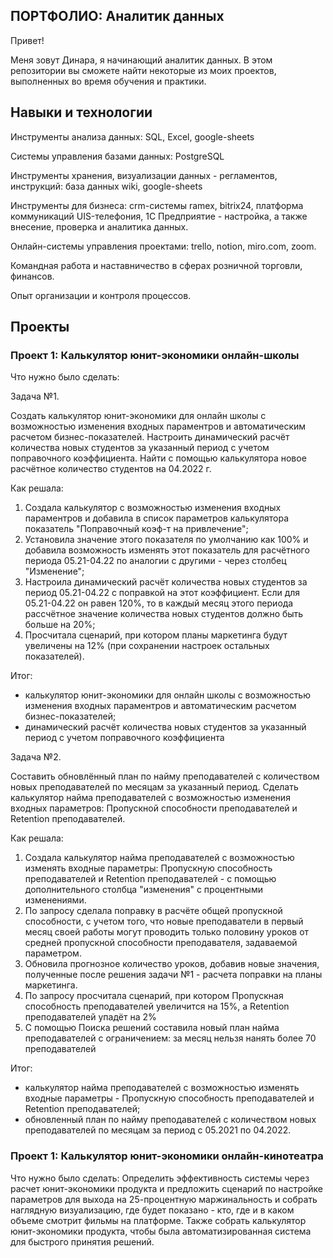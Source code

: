 ## ПОРТФОЛИО: Аналитик данных
Привет! 

Меня зовут Динара, я начинающий аналитик данных. В этом репозитории вы сможете найти некоторые из моих проектов, выполненных во время обучения и практики. 

## Навыки и технологии
Инструменты анализа данных: SQL, Excel, google-sheets

Системы управления базами данных: PostgreSQL

Инструменты хранения, визуализации данных - регламентов, инструкций: база данных wiki, google-sheets

Инструменты для бизнеса: crm-системы ramex, bitrix24, платформа коммуникаций UIS-телефония, 1С Предприятие - настройка, а также внесение, проверка и аналитика данных. 

Онлайн-системы управления проектами: trello, notion, miro.com, zoom. 

Командная работа и наставничество в сферах розничной торговли, финансов. 

Опыт организации и контроля процессов. 

## Проекты

### Проект 1: Калькулятор юнит-экономики онлайн-школы

Что нужно было сделать:

Задача №1.

Создать калькулятор юнит-экономики для онлайн школы с возможностью изменения входных параментров и автоматическим расчетом бизнес-показателей. Настроить динамический расчёт количества новых студентов за указанный период с учетом поправочного коэффициента. Найти с помощью калькулятора новое расчётное количество студентов на 04.2022 г.
   
Как решала:
1) Создала калькулятор с возможностью изменения входных параментров и добавила в список параметров калькулятора показатель "Поправочный коэф-т на привлечение";			
2) Установила значение этого показателя по умолчанию как 100% и добавила возможность изменять этот показатель для расчётного периода 05.21-04.22 по аналогии с другими - через столбец "Изменение";							
3) Настроила динамический расчёт количества новых студентов за период 05.21-04.22 с поправкой на этот коэффициент. Если для 05.21-04.22 он равен 120%, то в каждый месяц этого периода рассчётное значение количества новых студентов должно быть больше на 20%;				
4) Просчитала сценарий, при котором планы маркетинга будут увеличены на 12% (при сохранении настроек остальных показателей).							
				
Итог:
- калькулятор юнит-экономики для онлайн школы с возможностью изменения входных параментров и автоматическим расчетом бизнес-показателей;
- динамический расчёт количества новых студентов за указанный период с учетом поправочного коэффициента


Задача №2.

Составить обновлённый план по найму преподавателей с количеством новых преподавателей по месяцам за указанный период.
Сделать калькулятор найма преподавателей с возможностью изменения входных параметров: Пропускной способности преподавателей и Retention преподавателей.

Как решала:
1) Создала калькулятор найма преподавателей с возможностью изменять входные параметры: Пропускную способность преподавателей и Retention преподавателей - с помощью дополнительного столбца "изменения" с процентными изменениями.
2) По запросу сделала поправку в расчёте общей пропускной способности, с учетом того, что новые преподаватели в первый месяц своей работы могут проводить только половину уроков от средней пропускной способности преподавателя, задаваемой параметром.
3) Обновила прогнозное количество уроков, добавив новые значения, полученные после решения задачи №1 - расчета поправки на планы маркетинга.
4) По запросу просчитала сценарий, при котором Пропускная способность преподавателей увеличится на 15%, а Retention преподавателей упадёт на 2%
5) С помощью Поиска решений составила новый план найма преподавателей с ограничением: за месяц нельзя нанять более 70 преподавателей

Итог:
- калькулятор найма преподавателей с возможностью изменять входные параметры - Пропускную способность преподавателей и Retention преподавателей;
- обновленный план по найму преподавателей с количеством новых преподавателей по месяцам за период с 05.2021 по 04.2022.

### Проект 1: Калькулятор юнит-экономики онлайн-кинотеатра

Что нужно было сделать:
Определить эффективность системы через расчет юнит-экономики продукта и предложить сценарий по настройке параметров для выхода на 25-процентную маржинальность и собрать наглядную визуализацию, где будет показано - кто, где и в каком объеме смотрит фильмы на платформе. Также собрать калькулятор юнит-экономики продукта, чтобы была автоматизированная система для быстрого принятия решений. 

